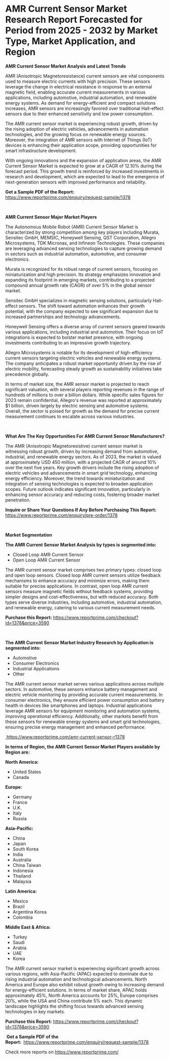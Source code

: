 <p><h1>AMR Current Sensor Market Research Report Forecasted for Period from 2025 -  2032 by Market Type, Market Application, and Region</h1></p><p><strong>AMR Current Sensor Market Analysis and Latest Trends</strong></p>
<p><p>AMR (Anisotropic Magnetoresistance) current sensors are vital components used to measure electric currents with high precision. These sensors leverage the change in electrical resistance in response to an external magnetic field, enabling accurate current measurements in various applications, including automotive, industrial automation, and renewable energy systems. As demand for energy-efficient and compact solutions increases, AMR sensors are increasingly favored over traditional Hall-effect sensors due to their enhanced sensitivity and low power consumption.</p><p>The AMR current sensor market is experiencing robust growth, driven by the rising adoption of electric vehicles, advancements in automation technologies, and the growing focus on renewable energy sources. Moreover, the integration of AMR sensors with Internet of Things (IoT) devices is enhancing their application scope, providing opportunities for smart infrastructure development. </p><p>With ongoing innovations and the expansion of application areas, the AMR Current Sensor Market is expected to grow at a CAGR of 12.10% during the forecast period. This growth trend is reinforced by increased investments in research and development, which are expected to lead to the emergence of next-generation sensors with improved performance and reliability.</p></p>
<p><strong>Get a Sample PDF of the Report:&nbsp;</strong> <a href="https://www.reportprime.com/enquiry/request-sample/1378?utm_campaign=2727&utm_medium=2&utm_source=Github&utm_content=ia&utm_term=18032025&utm_id=amr-current-sensor">https://www.reportprime.com/enquiry/request-sample/1378</a></p>
<p>&nbsp;</p>
<p><strong>AMR Current Sensor Major Market Players</strong></p>
<p><p>The Autonomous Mobile Robot (AMR) Current Sensor Market is characterized by strong competition among key players including Murata, Sensitec GmbH, MEMSIC, Honeywell Sensing, QST Corporation, Allegro Microsystems, TDK Micronas, and Infineon Technologies. These companies are leveraging advanced sensing technologies to capture growing demand in sectors such as industrial automation, automotive, and consumer electronics.</p><p>Murata is recognized for its robust range of current sensors, focusing on miniaturization and high precision. Its strategy emphasizes innovation and expanding its footprint in emerging markets, contributing to a projected compound annual growth rate (CAGR) of over 5% in the global sensor market.</p><p>Sensitec GmbH specializes in magnetic sensing solutions, particularly Hall-effect sensors. The shift toward automation enhances their growth potential, with the company expected to see significant expansion due to increased partnerships and technology advancements.</p><p>Honeywell Sensing offers a diverse array of current sensors geared towards various applications, including industrial and automotive. Their focus on IoT integrations is expected to bolster market presence, with ongoing investments contributing to an impressive growth trajectory.</p><p>Allegro Microsystems is notable for its development of high-efficiency current sensors targeting electric vehicles and renewable energy systems. The company anticipates a robust market opportunity driven by the rise of electric mobility, forecasting steady growth as sustainability initiatives take precedence globally.</p><p>In terms of market size, the AMR sensor market is projected to reach significant valuation, with several players reporting revenues in the range of hundreds of millions to over a billion dollars. While specific sales figures for 2023 remain confidential, Allegro's revenue was reported at approximately $1 billion, driven largely by electric sensing and automotive systems. Overall, the sector is poised for growth as the demand for precise current measurement continues to escalate across various industries.</p></p>
<p>&nbsp;</p>
<p><strong>What Are The Key Opportunities For AMR Current Sensor Manufacturers?</strong></p>
<p><p>The AMR (Anisotropic Magnetoresistive) current sensor market is witnessing robust growth, driven by increasing demand from automotive, industrial, and renewable energy sectors. As of 2023, the market is valued at approximately USD 450 million, with a projected CAGR of around 10% over the next five years. Key growth drivers include the rising adoption of electric vehicles and advancements in smart grid technology, enhancing energy efficiency. Moreover, the trend towards miniaturization and integration of sensing technologies is expected to broaden application scopes. Future outlook indicates significant innovation, particularly in enhancing sensor accuracy and reducing costs, fostering broader market penetration.</p></p>
<p><strong>Inquire or Share Your Questions If Any Before Purchasing This Report:</strong> <a href="https://www.reportprime.com/enquiry/pre-order/1378?utm_campaign=2727&utm_medium=2&utm_source=Github&utm_content=ia&utm_term=18032025&utm_id=amr-current-sensor">https://www.reportprime.com/enquiry/pre-order/1378</a></p>
<p>&nbsp;</p>
<p><strong>Market Segmentation</strong></p>
<p><strong>The AMR Current Sensor Market Analysis by types is segmented into:</strong></p>
<p><ul><li>Closed Loop AMR Current Sensor</li><li>Open Loop AMR Current Sensor</li></ul></p>
<p><p>The AMR current sensor market comprises two primary types: closed loop and open loop sensors. Closed loop AMR current sensors utilize feedback mechanisms to enhance accuracy and minimize errors, making them suitable for precise applications. In contrast, open loop AMR current sensors measure magnetic fields without feedback systems, providing simpler designs and cost-effectiveness, but with reduced accuracy. Both types serve diverse industries, including automotive, industrial automation, and renewable energy, catering to various current measurement needs.</p></p>
<p><strong>Purchase this Report:&nbsp;</strong><a href="https://www.reportprime.com/checkout?id=1378&price=3590&utm_campaign=2727&utm_medium=2&utm_source=Github&utm_content=ia&utm_term=18032025&utm_id=amr-current-sensor">https://www.reportprime.com/checkout?id=1378&price=3590</a></p>
<p>&nbsp;</p>
<p><strong>The AMR Current Sensor Market Industry Research by Application is segmented into:</strong></p>
<p><ul><li>Automotive</li><li>Consumer Electronics</li><li>Industrial Applications</li><li>Other</li></ul></p>
<p><p>The AMR current sensor market serves various applications across multiple sectors. In automotive, these sensors enhance battery management and electric vehicle monitoring by providing accurate current measurements. In consumer electronics, they ensure efficient power consumption and battery health in devices like smartphones and laptops. Industrial applications leverage AMR sensors for equipment monitoring and automation systems, improving operational efficiency. Additionally, other markets benefit from these sensors for renewable energy systems and smart grid technologies, ensuring precise energy management and enhanced performance.</p></p>
<p><a href="https://www.reportprime.com/amr-current-sensor-r1378?utm_campaign=2727&utm_medium=2&utm_source=Github&utm_content=ia&utm_term=18032025&utm_id=amr-current-sensor">&nbsp;https://www.reportprime.com/amr-current-sensor-r1378</a></p>
<p><strong>In terms of Region, the AMR Current Sensor Market Players available by Region are:</strong></p>
<p>
    <p> <strong> North America: </strong>
        <ul>
            <li>United States</li>
            <li>Canada</li>
        </ul>
        </p> 
    <p> <strong> Europe: </strong>
        <ul>
            <li>Germany</li>
            <li>France</li>
            <li>U.K.</li>
            <li>Italy</li>
            <li>Russia</li>
        </ul>
        </p> 
    <p> <strong> Asia-Pacific: </strong>
        <ul>
            <li>China</li>
            <li>Japan</li>
            <li>South Korea</li>
            <li>India</li>
            <li>Australia</li>
            <li>China Taiwan</li>
            <li>Indonesia</li>
            <li>Thailand</li>
            <li>Malaysia</li>
        </ul>
        </p> 
    <p> <strong> Latin America: </strong>
        <ul>
            <li>Mexico</li>
            <li>Brazil</li>
            <li>Argentina Korea</li>
            <li>Colombia</li>
        </ul>
        </p> 
    <p> <strong> Middle East & Africa: </strong>
        <ul>
            <li>Turkey</li>
            <li>Saudi</li>
            <li>Arabia</li>
            <li>UAE</li>
            <li>Korea</li>
        </ul>
    </p>
    </p>
<p><p>The AMR current sensor market is experiencing significant growth across various regions, with Asia-Pacific (APAC) expected to dominate due to rising industrial automation and technological advancements. North America and Europe also exhibit robust growth owing to increasing demand for energy-efficient solutions. In terms of market share, APAC holds approximately 45%, North America accounts for 25%, Europe comprises 20%, while the USA and China contribute 5% each. This dynamic landscape highlights the shifting focus towards advanced sensing technologies in key markets.</p></p>
<p><strong>Purchase this Report: </strong><a href="https://www.reportprime.com/checkout?id=1378&price=3590&utm_campaign=2727&utm_medium=2&utm_source=Github&utm_content=ia&utm_term=18032025&utm_id=amr-current-sensor">https://www.reportprime.com/checkout?id=1378&price=3590</a></p>
<p>&nbsp;<strong>Get a Sample PDF of the Report:&nbsp;&nbsp;</strong><a href="https://www.reportprime.com/enquiry/request-sample/1378?utm_campaign=2727&utm_medium=2&utm_source=Github&utm_content=ia&utm_term=18032025&utm_id=amr-current-sensor">https://www.reportprime.com/enquiry/request-sample/1378</a></p>
<p><strong></strong></p>
<p>Check more reports on <a href="https://www.reportprime.com/?utm_campaign=2727&utm_medium=2&utm_source=Github&utm_content=ia&utm_term=18032025&utm_id=amr-current-sensor">https://www.reportprime.com/</a></p>